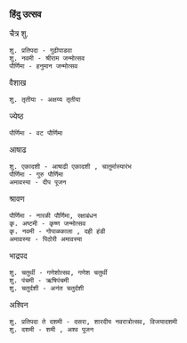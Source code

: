 
### हिंदु उत्सव

चैत्र
शु.
```
शु. प्रतिपदा - गुढीपाडवा
शु. नवमी - श्रीराम जन्मोत्सव
पौर्णिमा - हनुमान जन्मोत्सव
```

वैशाख
```
शु. तृतीया - अक्षय्य तृतीया
```

ज्येष्ठ
```
पौर्णिमा - वट पौर्णिमा
```

आषाढ
```
शु. एकादशी - आषाढी एकादशी , चातुर्मास्यारंभ
पौर्णिमा - गुरु पौर्णिमा
अमावस्या - दीप पूजन
```

श्रावण
```
पौर्णिमा - नारळी पौर्णिमा, रक्षाबंधन
कृ. अष्टमी - कृष्ण जन्मोत्सव
कृ. नवमी - गोपाळकाला , दही हंडी
अमावस्या - पिठोरी अमावस्या
```

भाद्रपद
```
शु. चतुर्थी - गणेशोत्सव, गणेश चतुर्थी
शु. पंचमी - ऋषिपंचमी
शु. चतुर्दशी - अनंत चतुर्दशी
```

अश्विन
```
शु. प्रतिपदा ते दशमी - दसरा, शारदीय नवरात्रोत्सव, विजयादशमी
शु. दशमी - शमी , अश्व पूजन 
```

